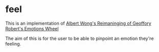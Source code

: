 # feel
This is an implementation of [Albert Wong's Reimaninging of ](https://observablehq.com/@ajwwong/feeling-wheel)[Geoffory Robert's Emotions Wheel](https://imgur.com/a/emotion-wheel-CkxQC)

The aim of this is for the user to be able to pinpoint an emotion they're feeling.
